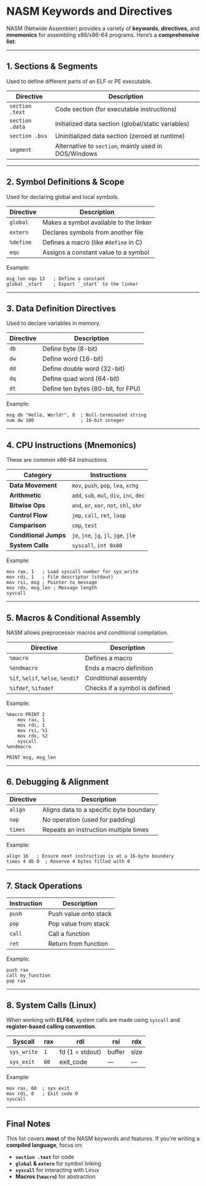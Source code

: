 # NASM Keywords and Directives

NASM (Netwide Assembler) provides a variety of **keywords**, **directives**, and **mnemonics** for assembling x86/x86-64 programs. Here’s a **comprehensive list**:

---

## **1. Sections & Segments**
Used to define different parts of an ELF or PE executable.

| **Directive** | **Description** |
|--------------|---------------|
| `section .text` | Code section (for executable instructions) |
| `section .data` | Initialized data section (global/static variables) |
| `section .bss` | Uninitialized data section (zeroed at runtime) |
| `segment` | Alternative to `section`, mainly used in DOS/Windows |

---

## **2. Symbol Definitions & Scope**
Used for declaring global and local symbols.

| **Directive** | **Description** |
|--------------|---------------|
| `global` | Makes a symbol available to the linker |
| `extern` | Declares symbols from another file |
| `%define` | Defines a macro (like `#define` in C) |
| `equ` | Assigns a constant value to a symbol |

Example:
```assembly
msg_len equ 13   ; Define a constant
global _start    ; Export `_start` to the linker
```

---

## **3. Data Definition Directives**
Used to declare variables in memory.

| **Directive** | **Description** |
|--------------|---------------|
| `db` | Define byte (8-bit) |
| `dw` | Define word (16-bit) |
| `dd` | Define double word (32-bit) |
| `dq` | Define quad word (64-bit) |
| `dt` | Define ten bytes (80-bit, for FPU) |

Example:
```assembly
msg db "Hello, World!", 0  ; Null-terminated string
num dw 100                 ; 16-bit integer
```

---

## **4. CPU Instructions (Mnemonics)**
These are common x86-64 instructions.

| **Category** | **Instructions** |
|-------------|----------------|
| **Data Movement** | `mov`, `push`, `pop`, `lea`, `xchg` |
| **Arithmetic** | `add`, `sub`, `mul`, `div`, `inc`, `dec` |
| **Bitwise Ops** | `and`, `or`, `xor`, `not`, `shl`, `shr` |
| **Control Flow** | `jmp`, `call`, `ret`, `loop` |
| **Comparison** | `cmp`, `test` |
| **Conditional Jumps** | `je`, `jne`, `jg`, `jl`, `jge`, `jle` |
| **System Calls** | `syscall`, `int 0x80` |

Example:
```assembly
mov rax, 1   ; Load syscall number for sys_write
mov rdi, 1   ; File descriptor (stdout)
mov rsi, msg ; Pointer to message
mov rdx, msg_len ; Message length
syscall
```

---

## **5. Macros & Conditional Assembly**
NASM allows preprocessor macros and conditional compilation.

| **Directive** | **Description** |
|--------------|---------------|
| `%macro` | Defines a macro |
| `%endmacro` | Ends a macro definition |
| `%if`, `%elif`, `%else`, `%endif` | Conditional assembly |
| `%ifdef`, `%ifndef` | Checks if a symbol is defined |

Example:
```assembly
%macro PRINT 2
    mov rax, 1
    mov rdi, 1
    mov rsi, %1
    mov rdx, %2
    syscall
%endmacro

PRINT msg, msg_len
```

---

## **6. Debugging & Alignment**
| **Directive** | **Description** |
|--------------|---------------|
| `align` | Aligns data to a specific byte boundary |
| `nop` | No operation (used for padding) |
| `times` | Repeats an instruction multiple times |

Example:
```assembly
align 16   ; Ensure next instruction is at a 16-byte boundary
times 4 db 0  ; Reserve 4 bytes filled with 0
```

---

## **7. Stack Operations**
| **Instruction** | **Description** |
|---------------|---------------|
| `push` | Push value onto stack |
| `pop` | Pop value from stack |
| `call` | Call a function |
| `ret` | Return from function |

Example:
```assembly
push rax
call my_function
pop rax
```

---

## **8. System Calls (Linux)**
When working with **ELF64**, system calls are made using `syscall` and **register-based calling convention**.

| **Syscall** | **rax** | **rdi** | **rsi** | **rdx** |
|------------|--------|--------|--------|--------|
| `sys_write` | `1` | fd (1 = stdout) | buffer | size |
| `sys_exit` | `60` | exit_code | — | — |

Example:
```assembly
mov rax, 60  ; sys_exit
mov rdi, 0   ; Exit code 0
syscall
```

---

## **Final Notes**
This list covers **most** of the NASM keywords and features. If you're writing a **compiled language**, focus on:
- **`section .text`** for code
- **`global` & `extern`** for symbol linking
- **`syscall`** for interacting with Linux
- **Macros (`%macro`)** for abstraction

